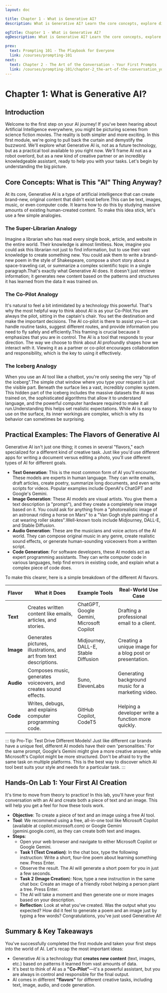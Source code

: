 ```yaml
---
layout: doc

title: Chapter 1 - What is Generative AI?
description: What is Generative AI? Learn the core concepts, explore different types like text and image generation, and create your first AI content with a hands-on lab for beginners.

ogTitle: Chapter 1 - What is Generative AI?
ogDescription: What is Generative AI? Learn the core concepts, explore different types like text and image generation, and create your first AI content with a hands-on lab for beginners.

prev:
  text: Prompting 101 - The Playbook for Everyone
  link: /courses/prompting-101
next:
  text: Chapter 2 - The Art of the Conversation - Your First Prompts
  link: /courses/prompting-101/chapter-2_the-art-of-the-conversation_your-first-prompts
---
```

# Chapter 1: What is Generative AI?

## Introduction

Welcome to the first step on your AI journey! If you've been hearing about Artificial Intelligence everywhere, you might be picturing scenes from science fiction movies. The reality is both simpler and more exciting. In this first module, we're going to pull back the curtain and demystify the buzzword. We'll explore what Generative AI is, not as a future technology, but as a practical tool available to you right now. We'll frame AI not as a robot overlord, but as a new kind of creative partner or an incredibly knowledgeable assistant, ready to help you with your tasks. Let's begin by understanding the big picture.

## Core Concepts: What is This "AI" Thing Anyway?

At its core, Generative AI is a type of artificial intelligence that can create brand-new, original content that didn't exist before.This can be text, images, music, or even computer code. It learns how to do this by studying massive amounts of existing human-created content. To make this idea stick, let's use a few simple analogies.

### The Super-Librarian Analogy

Imagine a librarian who has read every single book, article, and website in the entire world. Their knowledge is almost limitless. Now, imagine you could ask this librarian not just to find information, but to use their vast knowledge to create something new. You could ask them to write a brand-new poem in the style of Shakespeare, compose a short story about a space-traveling cat, or summarize a complex scientific topic in a single paragraph.That's exactly what Generative AI does. It doesn't just retrieve information; it generates new content based on the patterns and structures it has learned from the data it was trained on.

### The Co-Pilot Analogy

It's natural to feel a bit intimidated by a technology this powerful. That's why the most helpful way to think about AI is as your Co-Pilot.You are always the pilot, sitting in the captain's chair. You set the destination and make the important decisions. The AI co-pilot is there to assist you—it can handle routine tasks, suggest different routes, and provide information you need to fly safely and efficiently.This framing is crucial because it emphasizes that you are in control. The AI is a tool that responds to your direction. The way we choose to think about AI profoundly shapes how we interact with it. Viewing it as a partner or co-pilot encourages collaboration and responsibility, which is the key to using it effectively.

### The Iceberg Analogy

When you use an AI tool like a chatbot, you're only seeing the very "tip of the iceberg".The simple chat window where you type your request is just the visible part. Beneath the surface lies a vast, incredibly complex system. This hidden part of the iceberg includes the massive datasets the AI was trained on, the sophisticated algorithms that allow it to understand language, and the powerful computer hardware required to make it all run.Understanding this helps set realistic expectations. While AI is easy to use on the surface, its inner workings are complex, which is why its behavior can sometimes be surprising.

## Practical Examples: The Flavors of Generative AI

Generative AI isn't just one thing; it comes in several "flavors," each specialized for a different kind of creative task. Just like you'd use different apps for writing a document versus editing a photo, you'll use different types of AI for different goals.

- **Text Generation**: This is the most common form of AI you'll encounter. These models are experts in human language. They can write emails, draft articles, create poetry, summarize long documents, and even write scripts for videos. Popular examples include OpenAI's ChatGPT and Google's Gemini.
- **Image Generation**: These AI models are visual artists. You give them a text description (a "prompt"), and they create a completely new image based on it. You could ask for anything from a "photorealistic image of an astronaut riding a horse on Mars" to a "Van Gogh style painting of a cat wearing roller skates".Well-known tools include Midjourney, DALL-E, and Stable Diffusion.
- **Audio Generation**: These are the musicians and voice actors of the AI world. They can compose original music in any genre, create realistic sound effects, or generate human-sounding voiceovers from a written script.
- **Code Generation**: For software developers, these AI models act as expert programming assistants. They can write computer code in various languages, help find errors in existing code, and explain what a complex piece of code does.

To make this clearer, here is a simple breakdown of the different AI flavors.

| Flavor          | What it Does                                                       | Example Tools                             | Real-World Use Case                                      |
| --------------- | ------------------------------------------------------------------ | ----------------------------------------- | -------------------------------------------------------- |
| **Text**  | Creates written content like emails, articles, and stories.        | ChatGPT, Google Gemini, Microsoft Copilot | Drafting a professional email to a client.               |
| **Image** | Generates pictures, illustrations, and art from text descriptions. | Midjourney, DALL-E, Stable Diffusion      | Creating a unique image for a blog post or presentation. |
| **Audio** | Composes music, generates voiceovers, and creates sound effects.   | Suno, ElevenLabs                          | Generating background music for a marketing video.       |
| **Code**  | Writes, debugs, and explains computer programming code.            | GitHub Copilot, CodeT5                    | Helping a developer write a function more quickly.       |

::: tip Pro-Tip: Test Drive Different Models!
Just like different car brands have a unique feel, different AI models have their own 'personalities.' For the same prompt, Google's Gemini might give a more creative answer, while Microsoft's Copilot might be more structured. Don't be afraid to try the same task on multiple platforms. This is the best way to discover which AI tool best suits your style and needs for a particular task.
:::

## Hands-On Lab 1: Your First AI Creation

It's time to move from theory to practice! In this lab, you'll have your first conversation with an AI and create both a piece of text and an image. This will help you get a feel for how these tools work.

- **Objective**: To create a piece of text and an image using a free AI tool.
- **Tool**: We recommend using a free, all-in-one tool like Microsoft Copilot (available at copilot.microsoft.com) or Google Gemini (gemini.google.com), as they can create both text and images.
- **Steps**:
  - Open your web browser and navigate to either Microsoft Copilot or Google Gemini.
  - **Task 1 (Text Creation)**: In the chat box, type the following instruction: Write a short, four-line poem about learning something new. Press Enter.
  - Observe the result. The AI will generate a short poem for you in just a few seconds.
  - **Task 2 (Image Creation**): Now, type a new instruction in the same chat box: Create an image of a friendly robot helping a person plant a tree. Press Enter.
  - The AI will take a moment and then generate one or more images based on your description.
  - **Reflection**: Look at what you've created. Was the output what you expected? How did it feel to generate a poem and an image just by typing a few words? Congratulations, you've just used Generative AI!

## Summary & Key Takeaways

You've successfully completed the first module and taken your first steps into the world of AI. Let's recap the most important ideas:

- Generative AI is a technology that **creates new content** (text, images, etc.) based on patterns it learned from vast amounts of data.
- It's best to think of AI as a **"Co-Pilot"**—it's a powerful assistant, but you are always in control and responsible for the final output.
- AI comes in different **"flavors"** for different creative tasks, including text, image, audio, and code generation.
